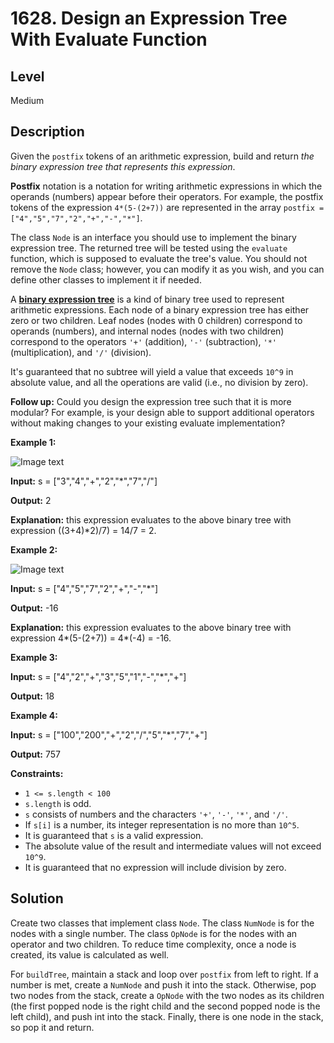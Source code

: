 # 1628. Design an Expression Tree With Evaluate Function
## Level
Medium

## Description
Given the `postfix` tokens of an arithmetic expression, build and return *the binary expression tree that represents this expression*.

**Postfix** notation is a notation for writing arithmetic expressions in which the operands (numbers) appear before their operators. For example, the postfix tokens of the expression `4*(5-(2+7))` are represented in the array `postfix = ["4","5","7","2","+","-","*"]`.

The class `Node` is an interface you should use to implement the binary expression tree. The returned tree will be tested using the `evaluate` function, which is supposed to evaluate the tree's value. You should not remove the `Node` class; however, you can modify it as you wish, and you can define other classes to implement it if needed.

A **[binary expression tree](https://en.wikipedia.org/wiki/Binary_expression_tree)** is a kind of binary tree used to represent arithmetic expressions. Each node of a binary expression tree has either zero or two children. Leaf nodes (nodes with 0 children) correspond to operands (numbers), and internal nodes (nodes with two children) correspond to the operators `'+'` (addition), `'-'` (subtraction), `'*'` (multiplication), and `'/'` (division).

It's guaranteed that no subtree will yield a value that exceeds `10^9` in absolute value, and all the operations are valid (i.e., no division by zero).

**Follow up:** Could you design the expression tree such that it is more modular? For example, is your design able to support additional operators without making changes to your existing evaluate implementation?

**Example 1:**

![Image text](https://assets.leetcode.com/uploads/2020/10/15/untitled-diagram.png)

**Input:** s = ["3","4","+","2","*","7","/"]

**Output:** 2

**Explanation:** this expression evaluates to the above binary tree with expression ((3+4)*2)/7) = 14/7 = 2.

**Example 2:**

![Image text](https://assets.leetcode.com/uploads/2020/10/15/untitled-diagram2.png)

**Input:** s = ["4","5","7","2","+","-","*"]

**Output:** -16

**Explanation:** this expression evaluates to the above binary tree with expression 4*(5-(2+7)) = 4*(-4) = -16.

**Example 3:**

**Input:** s = ["4","2","+","3","5","1","-","*","+"]

**Output:** 18

**Example 4:**

**Input:** s = ["100","200","+","2","/","5","*","7","+"]

**Output:** 757

**Constraints:**

* `1 <= s.length < 100`
* `s.length` is odd.
* `s` consists of numbers and the characters `'+'`, `'-'`, `'*'`, and `'/'`.
* If `s[i]` is a number, its integer representation is no more than `10^5`.
* It is guaranteed that `s` is a valid expression.
* The absolute value of the result and intermediate values will not exceed `10^9`.
* It is guaranteed that no expression will include division by zero.

## Solution
Create two classes that implement class `Node`. The class `NumNode` is for the nodes with a single number. The class `OpNode` is for the nodes with an operator and two children. To reduce time complexity, once a node is created, its value is calculated as well.

For `buildTree`, maintain a stack and loop over `postfix` from left to right. If a number is met, create a `NumNode` and push it into the stack. Otherwise, pop two nodes from the stack, create a `OpNode` with the two nodes as its children (the first popped node is the right child and the second popped node is the left child), and push int into the stack. Finally, there is one node in the stack, so pop it and return.
